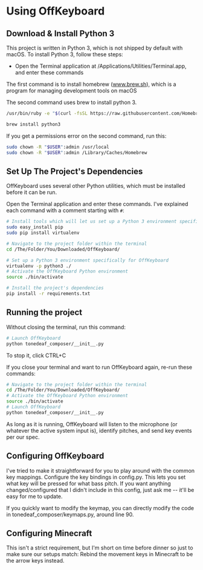 # Using OffKeyboard


## Download & Install Python 3

This project is written in Python 3, which is not shipped by default with macOS. 
To install Python 3, follow these steps:

* Open the Terminal application at /Applications/Utilities/Terminal.app, and enter these commands

The first command is to install homebrew (www.brew.sh), which is a program for managing development tools on macOS

The second command uses brew to install python 3.

```bash
/usr/bin/ruby -e "$(curl -fsSL https://raw.githubusercontent.com/Homebrew/install/master/install)"

brew install python3
```

If you get a permissions error on the second command, run this:

```bash
sudo chown -R "$USER":admin /usr/local
sudo chown -R "$USER":admin /Library/Caches/Homebrew
```

## Set Up The Project's Dependencies

OffKeyboard uses several other Python utilities, which must be installed before it can be run.

Open the Terminal application and enter these commands. I've explained each command with a comment starting with `#`:

```bash
# Install tools which will let us set up a Python 3 environment specifically for OffKeyboard
sudo easy_install pip
sudo pip install virtualenv

# Navigate to the project folder within the terminal
cd /The/Folder/You/Downloaded/OffKeyboard/

# Set up a Python 3 environment specifically for OffKeyboard
virtualenv -p python3 ./
# Activate the OffKeyboard Python environment
source ./bin/activate

# Install the project's dependencies
pip install -r requirements.txt
```

## Running the project

Without closing the terminal, run this command:

```bash
# Launch OffKeyboard
python tonedeaf_composer/__init__.py
```

To stop it, click CTRL+C

If you close your terminal and want to run OffKeyboard again, re-run these commands:
```bash
# Navigate to the project folder within the terminal
cd /The/Folder/You/Downloaded/OffKeyboard/
# Activate the OffKeyboard Python environment
source ./bin/activate
# Launch OffKeyboard
python tonedeaf_composer/__init__.py
```

As long as it is running, OffKeyboard will listen to the microphone (or whatever the active system input is), 
identify pitches, and send key events per our spec.

## Configuring OffKeyboard

I've tried to make it straightforward for you to play around with the common key mappings.
Configure the key bindings in config.py. This lets you set what key will be pressed for what bass pitch.
If you want anything changed/configured that I didn't include in this config, just ask me -- it'll be easy 
for me to update.

If you quickly want to modify the keymap, you can directly modify the code in tonedeaf_composer/keymaps.py, around line 90.

## Configuring Minecraft

This isn't a strict requirement, but I'm short on time before dinner so just to make sure our setups match: Rebind
the movement keys in Minecraft to be the arrow keys instead.
